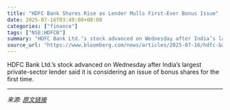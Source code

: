 ```yaml
---
title: "HDFC Bank Shares Rise as Lender Mulls First-Ever Bonus Issue"
date: 2025-07-16T03:49:08+08:00
categories: ["finance"]
tags: ["NSE:HDFCB"]
summary: "HDFC Bank Ltd.’s stock advanced on Wednesday after India’s largest private-sector lender said it is considering an issue of bonus shares for the first time."
source_url: "https://www.bloomberg.com/news/articles/2025-07-16/hdfc-bank-s-board-to-consider-issue-of-bonus-shares-on-july-19-md5f9i3z"
---
```


HDFC Bank Ltd.’s stock advanced on Wednesday after India’s largest private-sector lender said it is considering an issue of bonus shares for the first time.

---

*来源: [原文链接](https://www.bloomberg.com/news/articles/2025-07-16/hdfc-bank-s-board-to-consider-issue-of-bonus-shares-on-july-19-md5f9i3z)*
